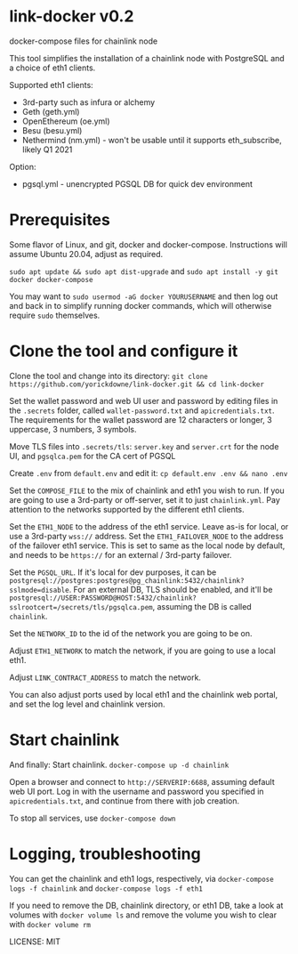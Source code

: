 # link-docker v0.2

docker-compose files for chainlink node

This tool simplifies the installation of a chainlink node with PostgreSQL and
a choice of eth1 clients.

Supported eth1 clients:
* 3rd-party such as infura or alchemy
* Geth (geth.yml) 
* OpenEthereum (oe.yml)
* Besu (besu.yml)
* Nethermind (nm.yml) - won't be usable until it supports eth_subscribe, likely Q1 2021

Option:
* pgsql.yml - unencrypted PGSQL DB for quick dev environment

# Prerequisites

Some flavor of Linux, and git, docker and docker-compose. Instructions will assume Ubuntu 20.04, adjust as required.

`sudo apt update && sudo apt dist-upgrade` and `sudo apt install -y git docker docker-compose`

You may want to `sudo usermod -aG docker YOURUSERNAME` and then log out and back in to simplify running docker commands,
which will otherwise require `sudo` themselves.

# Clone the tool and configure it

Clone the tool and change into its directory:
`git clone https://github.com/yorickdowne/link-docker.git && cd link-docker`

Set the wallet password and web UI user and password by editing files in the `.secrets` folder, called `wallet-password.txt`
and `apicredentials.txt`. The requirements for the wallet password are 12 characters or longer, 3 uppercase, 3 numbers, 3 symbols.

Move TLS files into `.secrets/tls`: `server.key` and `server.crt` for the node UI, and `pgsqlca.pem` for the CA cert of PGSQL

Create `.env` from `default.env` and edit it:
`cp default.env .env && nano .env`

Set the `COMPOSE_FILE` to the mix of chainlink and eth1 you wish to run. If you are going to use a 3rd-party or off-server, set it
to just `chainlink.yml`. Pay attention to the networks supported by the different eth1 clients.

Set the `ETH1_NODE` to the address of the eth1 service. Leave as-is for local, or use a 3rd-party `wss://` address.
Set the `ETH1_FAILOVER_NODE` to the address of the failover eth1 service. This is set to same as the local node by default, and needs to be `https://`
for an external / 3rd-party failover.

Set the `PGSQL_URL`. If it's local for dev purposes, it can be `postgresql://postgres:postgres@pg_chainlink:5432/chainlink?sslmode=disable`. For an external
DB, TLS should be enabled, and it'll be `postgresql://USER:PASSWORD@HOST:5432/chainlink?sslrootcert=/secrets/tls/pgsqlca.pem`, assuming the DB is called `chainlink`.

Set the `NETWORK_ID` to the id of the network you are going to be on.

Adjust `ETH1_NETWORK` to match the network, if you are going to use a local eth1.

Adjust `LINK_CONTRACT_ADDRESS` to match the network.

You can also adjust ports used by local eth1 and the chainlink web portal, and set the log level and chainlink version.

#
# Start chainlink

And finally: Start chainlink. `docker-compose up -d chainlink`

Open a browser and connect to `http://SERVERIP:6688`, assuming default web UI port. Log in with the username and password
you specified in `apicredentials.txt`, and continue from there with job creation.

To stop all services, use `docker-compose down`

# Logging, troubleshooting

You can get the chainlink and eth1 logs, respectively, via `docker-compose logs -f chainlink` and `docker-compose logs -f eth1`

If you need to remove the DB, chainlink directory, or eth1 DB, take a look at volumes with `docker volume ls` and remove
the volume you wish to clear with `docker volume rm`

LICENSE: MIT
